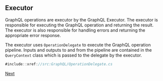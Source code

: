 ## Executor

GraphQL operations are executor by the GraphQL Executor. The executor is responsible for executing the GraphQL operation and returning the result. The executor is also responsible for handling errors and returning the appropriate error response.

The executor uses `OperationDelegate` to execute the GraphQL operation pipeline. Inputs and outputs to and from the pipeline are contained in the `QueryContext` class which is passed to the delegate by the executor. 

```csharp
#include::xref://src:GraphQL/OperationDelegate.cs
```

[Next](xref://02-simple-usage.md)